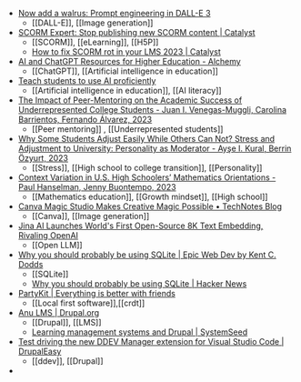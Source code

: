 - [Now add a walrus: Prompt engineering in DALL-E 3](https://simonw.substack.com/p/now-add-a-walrus-prompt-engineering)
	- [[DALL-E]], [[Image generation]]
- [SCORM Expert: Stop publishing new SCORM content | Catalyst](https://www.catalyst.net.nz/blog/scorm-expert-stop-publishing-new-scorm-content)
	- [[SCORM]], [[eLearning]], [[H5P]]
	- [How to fix SCORM rot in your LMS 2023 | Catalyst](https://www.catalyst.net.nz/blog/how-to-fix-scorm-rot-in-your-lms-2023)
- [AI and ChatGPT Resources for Higher Education - Alchemy](https://alchemy.works/ai-chatgpt-resources/)
	- [[ChatGPT]], [[Artificial intelligence in education]]
- [Teach students to use AI proficiently](https://www.insidehighered.com/opinion/views/2023/10/27/teach-college-students-use-ai-proficiently-opinion)
	- [[Artificial intelligence in education]], [[AI literacy]]
- [The Impact of Peer-Mentoring on the Academic Success of Underrepresented College Students - Juan I. Venegas-Muggli, Carolina Barrientos, Fernando Álvarez, 2023](https://journals.sagepub.com/doi/full/10.1177/1521025121995988)
	- [[Peer mentoring]] , [[Underrepresented students]]
- [Why Some Students Adjust Easily While Others Can Not? Stress and Adjustment to University: Personality as Moderator - Ayşe I. Kural, Berrin Özyurt, 2023](https://journals.sagepub.com/doi/full/10.1177/15210251211002179)
	- [[Stress]], [[High school to college transition]], [[Personality]]
- [Context Variation in U.S. High Schoolers’ Mathematics Orientations - Paul Hanselman, Jenny Buontempo, 2023](https://journals.sagepub.com/doi/full/10.3102/0013189X231177671)
	- [[Mathematics education]], [[Growth mindset]], [[High school]]
- [Canva Magic Studio Makes Creative Magic Possible • TechNotes Blog](https://blog.tcea.org/canva-magic-studio/)
	- [[Canva]], [[Image generation]]
- [Jina AI Launches World's First Open-Source 8K Text Embedding, Rivaling OpenAI](https://jina.ai/news/jina-ai-launches-worlds-first-open-source-8k-text-embedding-rivaling-openai/)
	- [[Open LLM]]
- [Why you should probably be using SQLite | Epic Web Dev by Kent C. Dodds](https://www.epicweb.dev/why-you-should-probably-be-using-sqlite)
	- [[SQLite]]
	- [Why you should probably be using SQLite | Hacker News](https://news.ycombinator.com/item?id=38036921)
- [PartyKit | Everything is better with friends](https://www.partykit.io/)
	- [[Local first software]],[[crdt]]
- [Anu LMS | Drupal.org](https://www.drupal.org/project/anu_lms)
	- [[Drupal]], [[LMS]]
	- [Learning management systems and Drupal | SystemSeed](https://systemseed.com/articles/learning-management-systems-and-drupal)
- [Test driving the new DDEV Manager extension for Visual Studio Code | DrupalEasy](https://www.drupaleasy.com/blogs/ultimike/2023/09/test-driving-new-ddev-manager-extension-visual-studio-code)
	- [[ddev]], [[Drupal]]
-